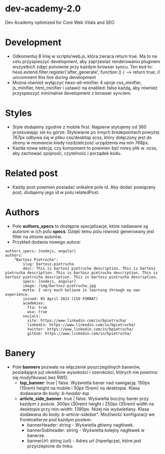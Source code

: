 # dev-academy-2.0
Dev Academy optimized for Core Web Vitals and SEO

# Development
- Odkomentuj 8 linię w scripts/web.js, która zwraca return true. Ma to na celu przyspieszyć development, aby zaprzestać renderowaniu pluginem wszystkich zdjęć ponownie przy każdym browser syncu.
Ten kod to: 
hexo.extend.filter.register('after_generate', function () {
-->  return true; // uncomment this line during development
- Można również wyłączyć hexo-all-minifier 4 opcje css_minifier, js_minifier, html_minifier i ustawić na enabled: false każdą, aby również przyspieszyć minimalnie development z browser synciem.
  
# Styles
- Style dodajemy zgodnie z mobile first. Najpierw stylujemy od 360 przesuwając sie ku górze. Stylowanie po innych breakpointach powyżej 767px odbywa się w pliku css/desktop.scss, który dołączony jest do strony w momencie kiedy rozdzielczość urządzenia ma min 768px.
- Każda nowa sekcja, czy komponent to powinien być nowy plik w .scss, aby zachować spójność, czytelność i porządek kodu.

# Related post
- Każdy post powinien posiadać unikalne pole id. Aby dodać powiązany post, dodajemy jego id w polu relatedPost.

# Authors
- Pole **authors_specs** to dostępne specjalizacje, które nadawane są autorom w ich polu **specs**. Dzięki temu polu również generowany jest filter na stronie autorów.
- Przykład dodania nowego autora:
```
authors_specs: [nodejs, angular]
authors:
    "Bartosz Pietrucha":
        slug: bartosz-pietrucha
        desc: This is bartosz pietrucha description. This is bartosz pietrucha description. This is bartosz pietrucha description. This is bartosz pietrucha description. This is bartosz pietrucha description.
        specs: [nodejs, angular]
        image: /img/bartosz-pietrucha.jpg
        motto: I very much believe in learning through my own experience.
        joined: 05 April 2022 (ISO FORMAT)
        academies:
          fta: true
          wsa: true
        socials:
          site: https://www.linkedin.com/in/bpietrucha/
          linkedin: https://www.linkedin.com/in/bpietrucha/
          twitter: https://www.linkedin.com/in/bpietrucha/
          github: https://www.linkedin.com/in/bpietrucha/
```

# Banery
- Pole **banners** pozwala na włączenie poszczególnych banerów, posiadające już określone wysokości i szerokości, których nie powinno się modyfikować bez RWD.
  - **top_banner**: true | false. Wyświetla baner nad nawigacją. 150px (15rem) height na mobile i 50px (5rem) na desktopie. Klasa dodawana do body: *b-header-top*
  - **article_side_banner**: true | false. Wyświetla boczny baner przy każdym z poście. 300px (30rem) height i 250px (35rem) width na desktopie przy min-width: 1390px. Niżej nie wyświetlany. Klasa dodawana do body: *b-article-sidebar*". Możliwość konfiguracji we frontmatterze pod każdym postem:
    - bannerHeader: string - Wyświetla główny nagłówek.
    - bannerSubheader: string - Wyświetla kolejny nagłówek w banerze.
    - bannerUrl: string (url) - Adres url (hiperłącze), które jest przyczepione do linku.